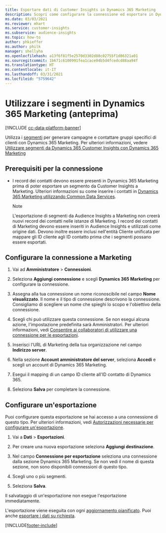```yaml
---
title: Esportare dati di Customer Insights in Dynamics 365 Marketing
description: Scopri come configurare la connessione ed esportare in Dynamics 365 Marketing.
ms.date: 03/03/2021
ms.reviewer: mhart
ms.service: customer-insights
ms.subservice: audience-insights
ms.topic: how-to
author: phkieffer
ms.author: philk
manager: shellyha
ms.openlocfilehash: a13f6f81f5e2570d3302d88c02755f1d86321a01
ms.sourcegitcommit: 1b671c6100991fea1cace04b5d4fcedcd88aa94f
ms.translationtype: HT
ms.contentlocale: it-IT
ms.lasthandoff: 03/31/2021
ms.locfileid: "5759642"
---
```

# <a name="use-segments-in-dynamics-365-marketing-preview"></a>Utilizzare i segmenti in Dynamics 365 Marketing (anteprima)

[!INCLUDE [cc-data-platform-banner](../includes/cc-data-platform-banner.md)]

Utilizza i [segmenti](segments.md) per generare campagne e contattare gruppi specifici di clienti con Dynamics 365 Marketing. Per ulteriori informazioni, vedere [Utilizzare segmenti da Dynamics 365 Customer Insights con Dynamics 365 Marketing](/dynamics365/marketing/customer-insights-segments)

## <a name="prerequisite-for-a-connection"></a>Prerequisiti per la connessione

- I record dei contatti devono essere presenti in Dynamics 365 Marketing prima di poter esportare un segmento da Customer Insights a Marketing. Ulteriori informazioni su come inserire i contatti in [Dynamics 365 Marketing utilizzando Common Data Services](connect-power-query.md).

  > [!NOTE]
  > L'esportazione di segmenti da Audience Insights a Marketing non creerà nuovi record dei contatti nelle istanze di Marketing. I record dei contatti di Marketing devono essere inseriti in Audience Insights e utilizzati come origine dati. Devono inoltre essere inclusi nell'entità Cliente unificata per mappare gli ID cliente agli ID contatto prima che i segmenti possano essere esportati.

## <a name="set-up-connection-to-marketing"></a>Configurare la connessione a Marketing

1. Vai ad **Amministratore** > **Connessioni**.

1. Seleziona **Aggiungi connessione** e scegli **Dynamics 365 Marketing** per configurare la connessione.

1. Assegna alla tua connessione un nome riconoscibile nel campo **Nome visualizzato**. Il nome e il tipo di connessione descrivono la connessione. Consigliamo di scegliere un nome che spieghi lo scopo e l'obiettivo della connessione.

1. Scegli chi può utilizzare questa connessione. Se non esegui alcuna azione, l'impostazione predefinita sarà Amministratori. Per ulteriori informazioni, vedi [Consentire ai collaboratori di utilizzare una connessione per le esportazioni](connections.md#allow-contributors-to-use-a-connection-for-exports).

1. Inserisci l'URL di Marketing della tua organizzazione nel campo **Indirizzo server**.

1. Nella sezione **Account amministratore del server**, seleziona **Accedi** e scegli un account di Dynamics 365 Marketing.

1. Esegui il mapping di un campo ID cliente all'ID contatto di Dynamics 365.

1. Seleziona **Salva** per completare la connessione. 

## <a name="configure-an-export"></a>Configurare un'esportazione

Puoi configurare questa esportazione se hai accesso a una connessione di questo tipo. Per ulteriori informazioni, vedi [Autorizzazioni necessarie per configurare un'esportazione](export-destinations.md#set-up-a-new-export).

1. Vai a **Dati** > **Esportazioni**.

1. Per creare una nuova esportazione seleziona **Aggiungi destinazione**.

1. Nel campo **Connessione per esportazione** seleziona una connessione dalla sezione Dynamics 365 Marketing. Se non vedi il nome di questa sezione, non sono disponibili connessioni di questo tipo.

1. Scegli uno o più segmenti.

1. Seleziona **Salva**.

Il salvataggio di un'esportazione non esegue l'esportazione immediatamente.

L'esportazione viene eseguita con ogni [aggiornamento pianificato](system.md#schedule-tab). Puoi anche [esportare i dati su richiesta](export-destinations.md#run-exports-on-demand). 

[!INCLUDE[footer-include](../includes/footer-banner.md)]
